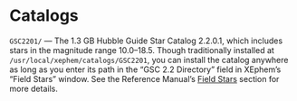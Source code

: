 # Catalogs

`GSC2201/` — The 1.3 GB Hubble Guide Star Catalog 2.2.0.1,
which includes stars in the magnitude range 10.0–18.5.
Though traditionally installed at `/usr/local/xephem/catalogs/GSC2201`,
you can install the catalog anywhere
as long as you enter its path in the “GSC 2.2 Directory” field
in XEphem’s “Field Stars” window.
See the Reference Manual’s
[Field Stars](https://xephem.github.io/XEphem/Site/help/xephem.html#mozTocId147305)
section for more details.
